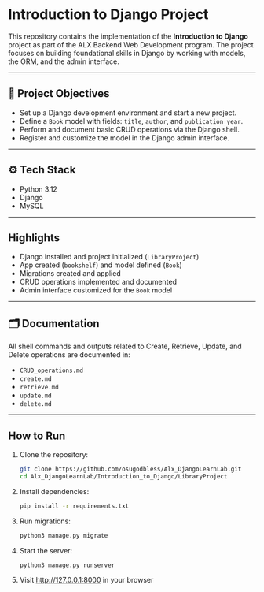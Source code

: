 # Introduction to Django Project

This repository contains the implementation of the **Introduction to Django** project as part of the ALX Backend Web Development program. The project focuses on building foundational skills in Django by working with models, the ORM, and the admin interface.

---

## 📌 Project Objectives

- Set up a Django development environment and start a new project.
- Define a `Book` model with fields: `title`, `author`, and `publication_year`.
- Perform and document basic CRUD operations via the Django shell.
- Register and customize the model in the Django admin interface.

---

## ⚙️  Tech Stack

- Python 3.12
- Django
- MySQL

---

## Highlights

- Django installed and project initialized (`LibraryProject`)
- App created (`bookshelf`) and model defined (`Book`)
- Migrations created and applied
- CRUD operations implemented and documented
- Admin interface customized for the `Book` model

---

## 🗂️ Documentation

All shell commands and outputs related to Create, Retrieve, Update, and Delete operations are documented in:

- `CRUD_operations.md`
- `create.md`
- `retrieve.md`
- `update.md`
- `delete.md`

---

## How to Run

1. Clone the repository:
   ```bash
   git clone https://github.com/osugodbless/Alx_DjangoLearnLab.git
   cd Alx_DjangoLearnLab/Introduction_to_Django/LibraryProject
    ```

2. Install dependencies:
    ```bash
    pip install -r requirements.txt
    ```

3. Run migrations:
    ```bash
    python3 manage.py migrate
    ```

4. Start the server:
    ```bash
    python3 manage.py runserver
    ```

5. Visit http://127.0.0.1:8000 in your browser

